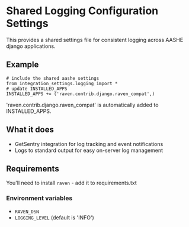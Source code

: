 # Shared Logging Configuration Settings

This provides a shared settings file for consistent logging across AASHE
django applications.

## Example

    # include the shared aashe settings
    from integration_settings.logging import *
    # update INSTALLED_APPS
    INSTALLED_APPS += ('raven.contrib.django.raven_compat',)

'raven.contrib.django.raven_compat' is automatically added to INSTALLED_APPS.

## What it does

  - GetSentry integration for log tracking and event notifications
  - Logs to standard output for easy on-server log management

## Requirements

You'll need to install `raven` - add it to requirements.txt

### Environment variables

  - `RAVEN_DSN`
  - `LOGGING_LEVEL` (default is 'INFO')
